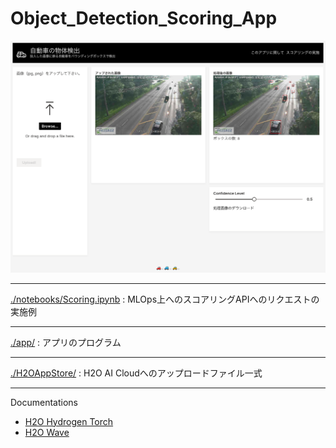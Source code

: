 # Object_Detection_Scoring_App

<img src="./img/app_display.png" width="700">


---
[./notebooks/Scoring.ipynb](./notebooks/Scoring.ipynb) : MLOps上へのスコアリングAPIへのリクエストの実施例

---
[./app/](./app/) : アプリのプログラム

---
[./H2OAppStore/](./H2OAppStore/) : H2O AI Cloudへのアップロードファイル一式

---
Documentations
- [H2O Hydrogen Torch](https://docs.h2o.ai/h2o-hydrogen-torch/get-started/what-is-h2o-hydrogen-torch)
- [H2O Wave](https://wave.h2o.ai/)

